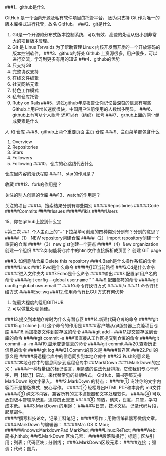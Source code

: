 ###1、github是什么

GitHub 是一个面向开源及私有软件项目的托管平台，
因为只支持 Git 作为唯一的版本库格式进行托管，故名 GitHub。
###2、git是什么

1. Git是一个开源的分布式版本控制系统，可以有效、高速的处理从很小到非常大的项目版本管理。
2. Git 是 Linus Torvalds 为了帮助管理 Linux 内核开发而开发的一个开放源码的版本控制软件。
###3、github的好处
Github 上资源很多，用户很多，可以进行交流，学习到更多有用的知识
###4、github的优势
1.	只支持Git
2.	完整协议支持
3.	在线文件编辑
1.	社交网络元素
1.	特色工作模式
1.	私有仓库托管
1.  Ruby on Rails
###5、通过github年度报告让你记忆最深刻的信息有哪些
Github上用户增长速度很快，中国用户注册使用的人数增多明显。
###6、github上有可以个人账号 还可以有（组织）账号
###7、github上面的两个组成要素是什么

人 和 仓库
###8、github上两个重要页面
主页 仓库
###9、主页菜单都包含什么
1. Overview
2. Repositories
3. Stars
4. Followers
5. Following 
###10、仓库的心跳线代表什么

仓库里内容的活跃程度
###11、star的作用是？ 

收藏
###12、fork的作用是？

关注的别人创建的仓库
###13、watch的作用是？

关注的项目
###14、搜索结果分别有哪些类别
#####Repositories
#####Code
#####Commits
#####Issues
#####Wikis
#####Users

15、你在github上挖到什么宝





#第二次
##1. 个人主页上的“+”下拉菜单可创建的四种类别分别有？分别的意思？
#####（1） NEW repository创建仓库
#####（2） import repository创建一个重要的仓库
#####（3）new gist创建一个要点
#####（4）New  organization创建一个组织
###2.如何能将仓库中的html文件直接解析成页面？
创建 GIT page 

###3. 如何删除仓库
Delete this repository
###4.Bash是什么操作系统的命令
#####Linux
###5.Pwd是什么命令 
#####打印当前路径
###6.Cd是什么命令 
#####进入文件夹内
###7.Echo是什么命令 
#####输出
###8.配置git用户名的命令
#####git config --global user.name “ ”
###9.配置邮箱的命令
#####git config –global user.email “”
###10.命令行换行方式
#####i/o
###11.命令行终结方式
#####Esc :wq
###12.使用命令行比GUI方式有何优势
1. 能最大程度的运用GITHUB
2.  可以做批处理 简便。

###13.提交到本地仓库时为什么有暂存区
###14.新建代码仓库的命令 
#####git 
###15.git clone [url] 这个命令的作用是
#####客户端从git服务器上克隆项目仓库
###16.添加指定文件到暂存区的命令 
#####git add -
###17.提交暂存区到仓库的命令
#####git commit -a
###18直接从工作区提交到仓库的命令 
#####git commit –a -m
###19.显示变更信息的命令
#####git commit
###20.查看历史信息的命令
#####git log
###21.Commit的意义是
#####暂存区
###22.Pull的意义是
#####将远程仓库中的信息同步到本地仓库中
###23.Push的意义是
#####本地仓库中的信息同步到远程仓库中
##MarkDown
###1.MarkDown的定义：
#####一种轻量级的标记语言，用简洁的语法代替排版，它使我们专心于码字，用【标记】语法，来代替常见的排版格式。 GitHub，简书等都支持MarkDown 的文字录入。
###2.MarkDown 的特点：
#####① 专注你的文字内容而不是排版样式，安心写作。
#####② 轻松导出HTML PDF和本身的.md文件
#####③ 纯文本内容，兼容所有的文本编辑器和文字处理软件。
#####④ 可以放到版本管理系统里，追踪历史变更
#####⑤ 简洁，搞笑，刻度，只管，学习成本低。
###3.MarkDown 的用途：
#####写日志，技术文稿，记录代码片段，起草邮件。  
#####撰写科技论文，记录工科笔记；
#####写作；用微信编辑器写微信文章。
###4.MarkDown 的编辑器：
#####Mac OS X:Mou;
#####Windows:MarkdownPad MarkPad;
#####Linux:ReText;
#####Web:简书,hithub;
###5.MarkDown 区块元素： #####段落和换行；标题；区块引用；列表；代码区块；分割线；
###6.MarkDown区段元素：
#####连接 ；强调；代码；图片。

